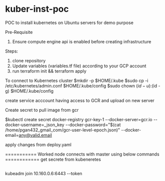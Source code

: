 # kuber-inst-poc
POC to install kubernetes on Ubuntu servers for demo purpose

Pre-Requisite
1. Ensure compute engine api is enabled before creating infrastructure

Steps:
1. clone repository
2. Update variables (variables.tf file) according to your GCP account
3. run terraform init && terraform apply

To connect to Kubernetes cluster
  $mkdir -p $HOME/.kube
  $sudo cp -i /etc/kubernetes/admin.conf $HOME/.kube/config
  $sudo chown $(id -u):$(id -g) $HOME/.kube/config

create service acccount having access to GCR and upload on new server

Create secret to pull image from gcr

$kubectl create secret docker-registry gcr-key-1 --docker-server=gcr.io --docker-username=_json_key --docker-password="$(cat /home/pgan432_gmail_com/gcr-user-level-epoch.json)" --docker-email=any@valid.email

apply changes from deploy.yaml

=========== Worked node connects with master using below commands ============
get secrete from kubeneretes 
##
kubeadm join 10.160.0.6:6443 --token <token>
  
